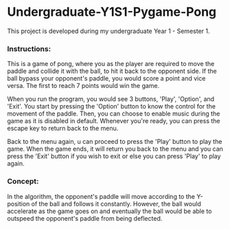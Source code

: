 # Undergraduate-Y1S1-Pygame-Pong

This project is developed during my undergraduate Year 1 - Semester 1.

### Instructions:

This is a game of pong, where you as the player are required to move the paddle and
collide it with the ball, to hit it back to the opponent side. If the ball bypass
your opponent's paddle, you would score a point and vice versa. 
The first to reach 7 points would win the game.

When you run the program, you would see 3 buttons, 'Play', 'Option', and 'Exit'.
You start by pressing the 'Option' button to know the control for the movement
of the paddle. Then, you can choose to enable music during the game as it is
disabled in default. Whenever you're ready, you can press the escape key to
return back to the menu.

Back to the menu again, u can proceed to press the 'Play' button to play the game. When
the game ends, it will return you back to the menu and you can press the 'Exit'
button if you wish to exit or else you can press 'Play' to play again.

### Concept:

In the algorithm, the opponent's paddle will move according to the Y-position of the ball and follows it constantly. However, the ball would accelerate as the game goes on and eventually the ball would be able to outspeed the opponent's paddle from being deflected.
